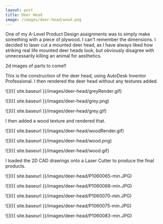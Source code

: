 ```yaml
---
layout: post
title: Deer Head
image: /images/deer-head/wood.png
---
```



One of my A-Level Product Design assignments was to simply make something with a piece of plywood. I can't remember the dimensions. I decided to laser cut a mounted deer head, as I have always liked how striking real life mounted deer heads look, but obviously disagree with unnecessarily killing an animal for aesthetics. 


2d images of parts to come!!

This is the construction of the deer head, using AutoDesk Inventor Professional. I then rendered the deer head without any textures added.

![]({{ site.baseurl }}/images/deer-head/greyRender.gif)

![]({{ site.baseurl }}/images/deer-head/grey.png)

![]({{ site.baseurl }}/images/deer-head/grey.gif)

I then added a wood texture and rendered that.

![]({{ site.baseurl }}/images/deer-head/woodRender.gif)

![]({{ site.baseurl }}/images/deer-head/wood.png)

![]({{ site.baseurl }}/images/deer-head/wood.gif)

I loaded the 2D CAD drawings onto a Laser Cutter to produce the final products.

![]({{ site.baseurl }}/images/deer-head/P1060065-min.JPG)

![]({{ site.baseurl }}/images/deer-head/P1060068-min.JPG)

![]({{ site.baseurl }}/images/deer-head/P1060070-min.JPG)

![]({{ site.baseurl }}/images/deer-head/P1060075-min.JPG)

![]({{ site.baseurl }}/images/deer-head/P1060083-min.JPG)
